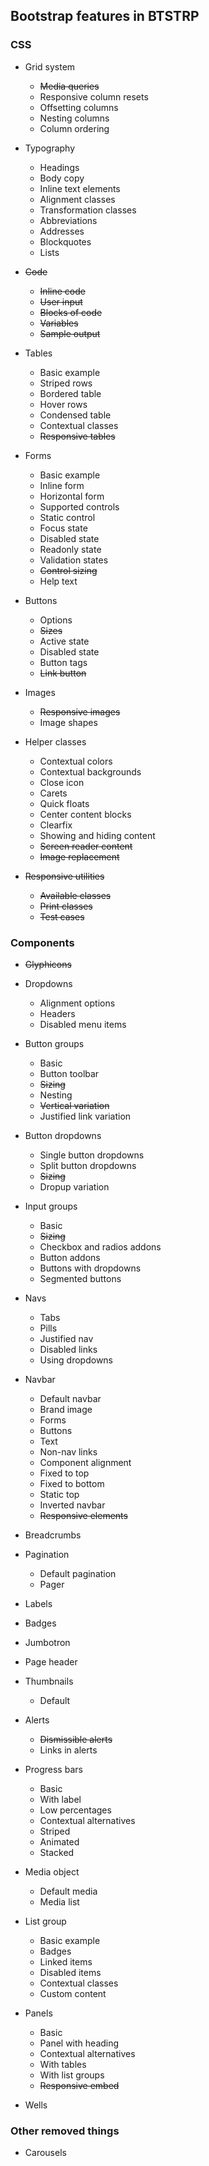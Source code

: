 ## Bootstrap features in BTSTRP
### CSS
* Grid system
  * ~~Media queries~~
  * Responsive column resets
  * Offsetting columns
  * Nesting columns
  * Column ordering

* Typography
  * Headings
  * Body copy
  * Inline text elements
  * Alignment classes
  * Transformation classes
  * Abbreviations
  * Addresses
  * Blockquotes
  * Lists

* ~~Code~~
  * ~~Inline code~~
  * ~~User input~~
  * ~~Blocks of code~~
  * ~~Variables~~
  * ~~Sample output~~

* Tables
  * Basic example
  * Striped rows
  * Bordered table
  * Hover rows
  * Condensed table
  * Contextual classes
  * ~~Responsive tables~~

* Forms
  * Basic example
  * Inline form
  * Horizontal form
  * Supported controls
  * Static control
  * Focus state
  * Disabled state
  * Readonly state
  * Validation states
  * ~~Control sizing~~
  * Help text

* Buttons
  * Options
  * ~~Sizes~~
  * Active state
  * Disabled state
  * Button tags
  * ~~Link button~~

* Images
  * ~~Responsive images~~
  * Image shapes

* Helper classes
  * Contextual colors
  * Contextual backgrounds
  * Close icon
  * Carets
  * Quick floats
  * Center content blocks
  * Clearfix
  * Showing and hiding content
  * ~~Screen reader content~~
  * ~~Image replacement~~

* ~~Responsive utilities~~
  * ~~Available classes~~
  * ~~Print classes~~
  * ~~Test cases~~

### Components

* ~~Glyphicons~~
* Dropdowns
  * Alignment options
  * Headers
  * Disabled menu items

* Button groups
  * Basic
  * Button toolbar
  * ~~Sizing~~
  * Nesting
  * ~~Vertical variation~~
  * Justified link variation

* Button dropdowns
  * Single button dropdowns
  * Split button dropdowns
  * ~~Sizing~~
  * Dropup variation

* Input groups
  * Basic
  * ~~Sizing~~
  * Checkbox and radios addons
  * Button addons
  * Buttons with dropdowns
  * Segmented buttons

* Navs
  * Tabs
  * Pills
  * Justified nav
  * Disabled links
  * Using dropdowns

* Navbar
  * Default navbar
  * Brand image
  * Forms
  * Buttons
  * Text
  * Non-nav links
  * Component alignment
  * Fixed to top
  * Fixed to bottom
  * Static top
  * Inverted navbar
  * ~~Responsive elements~~

* Breadcrumbs
* Pagination
  * Default pagination
  * Pager

* Labels
* Badges
* Jumbotron
* Page header
* Thumbnails
  * Default

* Alerts
  * ~~Dismissible alerts~~
  * Links in alerts

* Progress bars
  * Basic
  * With label
  * Low percentages
  * Contextual alternatives
  * Striped
  * Animated
  * Stacked

* Media object
  * Default media
  * Media list

* List group
  * Basic example
  * Badges
  * Linked items
  * Disabled items
  * Contextual classes
  * Custom content

* Panels
  * Basic
  * Panel with heading
  * Contextual alternatives
  * With tables
  * With list groups
  * ~~Responsive embed~~

* Wells

### Other removed things

* Carousels
